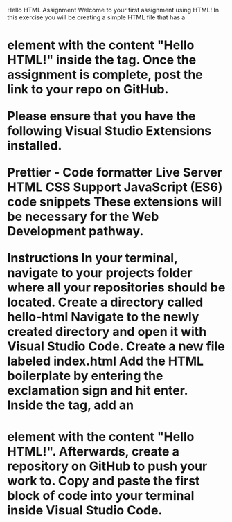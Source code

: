 Hello HTML Assignment
Welcome to your first assignment using HTML! In this exercise you will be creating a simple HTML file that has a <h1> element with the content "Hello HTML!" inside the tag. Once the assignment is complete, post the link to your repo on GitHub.

Please ensure that you have the following Visual Studio Extensions installed.

Prettier - Code formatter
Live Server
HTML CSS Support
JavaScript (ES6) code snippets
These extensions will be necessary for the Web Development pathway.

Instructions
In your terminal, navigate to your projects folder where all your repositories should be located.
Create a directory called hello-html
Navigate to the newly created directory and open it with Visual Studio Code.
Create a new file labeled index.html
Add the HTML boilerplate by entering the exclamation sign and hit enter.
Inside the <body> tag, add an <h1> element with the content "Hello HTML!".
Afterwards, create a repository on GitHub to push your work to. Copy and paste the first block of code into your terminal inside Visual Studio Code.
